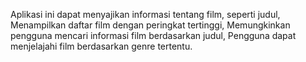 Aplikasi ini dapat menyajikan informasi tentang film, seperti judul, Menampilkan daftar film dengan peringkat tertinggi, Memungkinkan pengguna mencari informasi film berdasarkan judul, Pengguna dapat menjelajahi film berdasarkan genre tertentu.  
